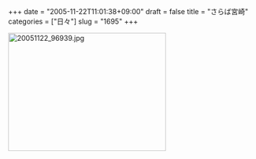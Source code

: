 +++
date = "2005-11-22T11:01:38+09:00"
draft = false
title = "さらば宮崎"
categories = ["日々"]
slug = "1695"
+++

<img src="http://ieiriblog.img.jugem.cc/20051122_96939.jpg" class="pict" width="320" height="240" alt="20051122_96939.jpg" />
